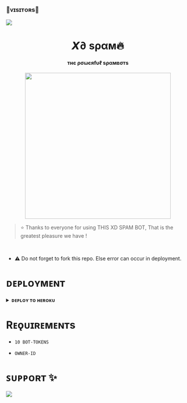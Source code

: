 ### 🥀ᴠɪsɪᴛᴏʀs🥀

<!--
**ROCKY-D3V/XD-SPAM** is a ✨ _special_ ✨ repository because its `README.md` (this file) appears on your GitHub profile.


<p align="center">
    <b>ᴠɪsɪᴛᴏʀs</b><br>
 -->    <img align="middle" src="https://profile-counter.glitch.me/ROCKY-D3V/count.svg" />
</p>

<h1 align="center"><b> 𝙓∂ ѕραм🔥</b></h1>

<h4 align="center"> тнє ρσωєяfυℓ ѕραмвσтѕ</h4>

<p align="center"><a href="https://t.me/ROCKY_ISS_BACK"><img src="https://graph.org/file/97ec679cd7e3e146cd230.jpg" width="400"></a></p>


> ⭐️ Thanks to everyone for using THIS XD SPAM BOT, That is the greatest pleasure we have !

<br>

- ⚠️ Do not forget to fork this repo. Else error can occur in deployment.

# ᴅᴇᴘʟᴏʏᴍᴇɴᴛ


<details>
<summary><b>ᴅᴇᴘʟᴏʏ ᴛᴏ ʜᴇʀᴏᴋᴜ</b></summary>
<br>

[![Deploy](https://www.herokucdn.com/deploy/button.svg)](https://dashboard.heroku.com/new?template=https://github.com/ROCKY-D3V/XD-SPAM)
  
</details>

  
</details>


# Rᴇǫᴜɪʀᴇᴍᴇɴᴛs

- `10 BOT-TOKENS`

- `OWNER-ID`


# ꜱᴜᴘᴘᴏʀᴛ ✨
<a href="https://t.me/XD_N3TWORK"><img src="https://img.shields.io/badge/Join-Telegram%20Channel-red.svg?logo=Telegram"></a>
